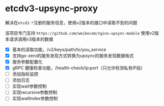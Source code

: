 # etcdv3-upsync-proxy

解决在`etcd3.*`注册的服务信息，使用v2版本的接口中读取不到的问题

该项目专门支持 `https://github.com/weibocom/nginx-upsync-module` 使用v2版本请求调用v3版本的数据

 - [x] 基本的读取功能，/v2/keys/path/to/you_service
 - [x] 支持go-zero的服务发现方式转换为upsync的服务发现数据格式
 - [x] 服务参数配置化
 - [x] gRPC 健康检查功能，/health-check/ip:port（只允许检测私有IP段）
 - [ ] 添加指标监控
 - [ ] 添加日志
 - [ ] 实现wait参数控制
 - [ ] 实现recursive参数控制
 - [ ] 实现waitIndex参数控制
